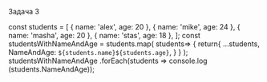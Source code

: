 Задача 3

const students = [
    { name: 'alex', age: 20 },
    { name: 'mike', age: 24 },
    { name: 'masha', age: 20 },
    { name: 'stas', age: 18 },
];
const studentsWithNameAndAge = students.map( students=> {
     return{
         ...students,
        NameAndAge: `${students.name}${students.age}`,
}
    } );
    studentsWithNameAndAge
    .forEach(students => console.log (students.NameAndAge)); 
